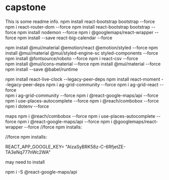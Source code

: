 # capstone

This is some readme info.
npm install react-bootstrap bootstrap --force
npm i react-router-dom --force
npm install react-bootstrap bootstrap --force
npm install nodemon --force
npm i @googlemaps/react-wrapper --force
npm install --save react-big-calendar --force

npm install @mui/material @emotion/react @emotion/styled --force
npm install @mui/material @mui/styled-engine-sc styled-components --force
npm install @fontsource/roboto --force
npm i react-csv --force  
npm install @mui/icons-material --force
npm install @mui/material --force
npm install --save @babel/runtime

npm install react-live-clock --legacy-peer-deps
npm install react-moment --legacy-peer-deps
npm i ag-grid-community --force
npm i ag-grid-react --force  
npm i ag-grid-community --force
npm i @react-google-maps/api --force
npm i use-places-autocomplete --force
npm i @reach/combobox --force
npm i dotenv --force

maps
npm i @reach/combobox --force
npm i use-places-autocomplete --force
npm i @react-google-maps/api --force
npm i @googlemaps/react-wrapper --force
//force npm installs:

//force npm installs:

REACT_APP_GOOGLE_KEY= "AIzaSyBRK58z-C-6RfjetZE-TA3eNq777nWc2WA"

may need to install

npm i -S @react-google-maps/api
